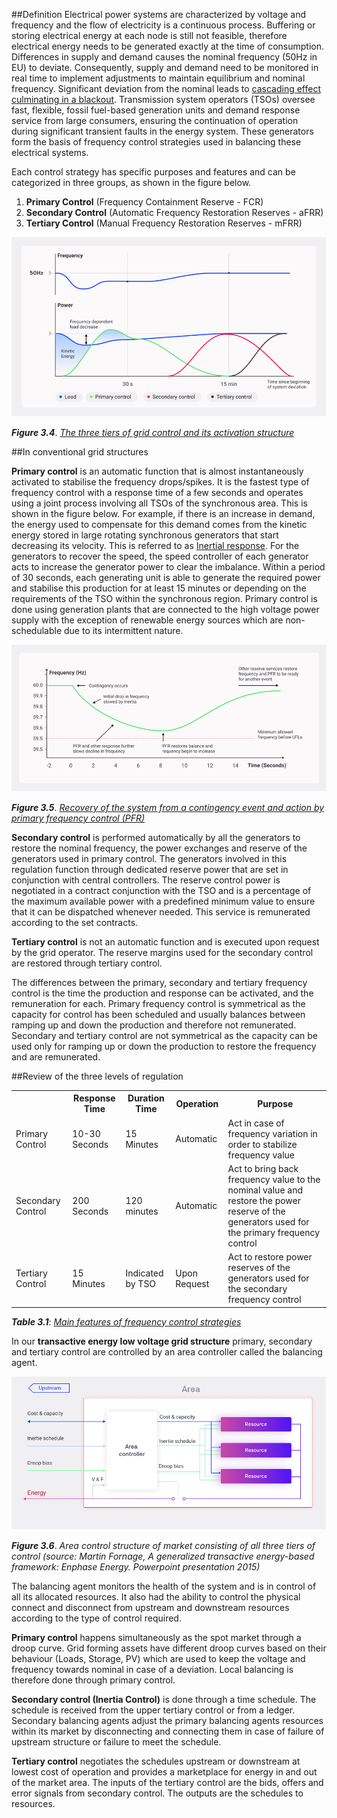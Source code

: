 ##Definition
Electrical power systems are characterized by voltage and frequency and the flow of electricity is a continuous process. Buffering or storing electrical energy at each node is still not feasible, therefore electrical energy needs to be generated exactly at the time of consumption. Differences in supply and demand causes the nominal frequency (50Hz in EU) to deviate. Consequently, supply and demand need to be monitored in real time to implement adjustments to maintain equilibrium and nominal frequency. Significant deviation from the nominal leads to [cascading effect culminating in a blackout](https://fsr.eui.eu/publications/?handle=1814/67610). Transmission system operators (TSOs) oversee fast, flexible, fossil fuel-based generation units and demand response service from large consumers, ensuring the continuation of operation during significant transient faults in the energy system. These generators form the basis of frequency control strategies used in balancing these electrical systems.

Each control strategy has specific purposes and features and can be categorized in three groups, as shown in the figure below.

1. **Primary Control** (Frequency Containment Reserve - FCR)
2. **Secondary Control** (Automatic Frequency Restoration Reserves - aFRR)
3. **Tertiary Control** (Manual Frequency Restoration Reserves - mFRR)

![alt_text](img/balancing-market-structure-1.png)

***Figure 3.4***. *[The three tiers of grid control and its activation structure](http://citeseerx.ist.psu.edu/viewdoc/summary?doi=10.1.1.126.3675)*

##In conventional grid structures

**Primary control** is an automatic function that is almost instantaneously activated to stabilise the frequency drops/spikes. It is the fastest type of frequency control with a response time of a few seconds and operates using a joint process involving all TSOs of the synchronous area. This is shown in the figure below. For example, if there is an increase in demand, the energy used to compensate for this demand comes from the kinetic energy stored in large rotating synchronous generators that start decreasing its velocity. This is referred to as [Inertial response](https://eepower.com/technical-articles/frequency-control-in-a-power-system/#). For the generators to recover the speed, the speed controller of each generator acts to increase the generator power to clear the imbalance. Within a period of 30 seconds, each generating unit is able to generate the required power and stabilise this production for at least 15 minutes or depending on the requirements of the TSO within the synchronous region. Primary control is done using generation plants that are connected to the high voltage power supply with the exception of renewable energy sources which are non-schedulable due to its intermittent nature.

![alt_text](img/balancing-market-structure-2.png)

***Figure 3.5***. *[Recovery of the system from a contingency event and action by primary frequency control (PFR)](https://www.nrel.gov/news/program/2020/inertia-and-the-power-grid-a-guide-without-the-spin.html)*

**Secondary control** is performed automatically by all the generators to restore the nominal frequency, the power exchanges and reserve of the generators used in primary control. The generators involved in this regulation function through dedicated reserve power that are set in conjunction with central controllers. The reserve control power is negotiated in a contract conjunction with the TSO and is a percentage of the maximum available power with a predefined minimum value to ensure that it can be dispatched whenever needed. This service is remunerated according to the set contracts.

**Tertiary control** is not an automatic function and is executed upon request by the grid operator. The reserve margins used for the secondary control are restored through tertiary control.

The differences between the primary, secondary and tertiary frequency control is the time the production and response can be activated, and the remuneration for each. Primary frequency control is symmetrical as the capacity for control has been scheduled and usually balances between ramping up and down the production and therefore not remunerated. Secondary and tertiary control are not symmetrical as the capacity can be used only for ramping up or down the production to restore the frequency and are remunerated.

##Review of the three levels of regulation

<table class="table">
  <tr>
   <th>
   </th>
   <th>Response Time
   </th>
   <th>Duration Time
   </th>
   <th>Operation
   </th>
   <th>Purpose
   </th>
  </tr>
  <tr>
   <td>Primary Control
   </td>
   <td>10-30 Seconds
   </td>
   <td>15 Minutes
   </td>
   <td>Automatic
   </td>
   <td>Act in case of frequency variation in order to stabilize frequency value
   </td>
  </tr>
  <tr>
   <td>Secondary Control
   </td>
   <td>200 Seconds
   </td>
   <td>120 minutes
   </td>
   <td>Automatic
   </td>
   <td>Act to bring back frequency value to the nominal value and restore the power reserve of the generators used for the primary frequency control
   </td>
  </tr>
  <tr>
   <td>Tertiary Control
   </td>
   <td>15 Minutes
   </td>
   <td>Indicated by TSO
   </td>
   <td>Upon Request
   </td>
   <td>Act to restore power reserves of the generators used for the secondary frequency control
   </td>
  </tr>
</table>

***Table 3.1***: *[Main features of frequency control strategies](https://eepower.com/technical-articles/frequency-control-in-a-power-system/#)*

In our **transactive energy low voltage grid structure** primary, secondary and tertiary control are controlled by an area controller called the balancing agent.


![alt_text](img/balancing-market-structure-3.png)

***Figure 3.6***. *Area control structure of market consisting of all three tiers of control (source: Martin Fornage, A generalized transactive energy-based framework: Enphase Energy. Powerpoint presentation 2015)*

The balancing agent monitors the health of the system and is in control of all its allocated resources. It also had the ability to control the physical connect and disconnect from upstream and downstream resources according to the type of control required.

**Primary control** happens simultaneously as the spot market through a droop curve. Grid forming assets have different droop curves based on their behaviour (Loads, Storage, PV) which are used to keep the voltage and frequency towards nominal in case of a deviation. Local balancing is therefore done through primary control.

**Secondary control (Inertia Control)** is done through a time schedule. The schedule is received from the upper tertiary control or from a ledger. Secondary balancing agents adjust the primary balancing agents resources within its market by disconnecting and connecting them in case of failure of upstream structure or failure to meet the schedule.

**Tertiary control** negotiates the schedules upstream or downstream at lowest cost of operation and provides a marketplace for energy in and out of the market area. The inputs of the tertiary control are the bids, offers and error signals from secondary control. The outputs are the schedules to resources.

